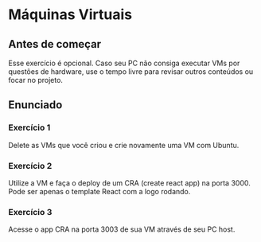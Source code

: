 # Máquinas Virtuais

## Antes de começar
Esse exercício é opcional. Caso seu PC não consiga executar VMs por questões de hardware, use o tempo livre para revisar outros conteúdos ou focar no projeto.

## Enunciado

### Exercício 1

Delete as VMs que você criou e crie novamente uma VM com Ubuntu.

### Exercício 2

Utilize a VM e faça o deploy de um CRA (create react app) na porta 3000. Pode ser apenas o template React com a logo rodando.

### Exercício 3

Acesse o app CRA na porta 3003 de sua VM através de seu PC host.
